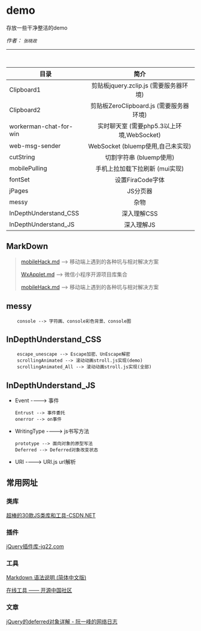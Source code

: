 # demo
存放一些干净整洁的demo

*作者： `张晓政`*

***

<br/>

|   目录                      |     简介      |
| --------------------------- |:-------------:|
| Clipboard1                  | 剪贴板jquery.zclip.js  (需要服务器环境)    |
| Clipboard2                  | 剪贴板ZeroClipboard.js  (需要服务器环境)   |
| workerman-chat-for-win      | 实时聊天室  (需要php5.3以上环境,WebSocket) |
| web-msg-sender              | WebSocket  (bluemp使用,自己未实现)   |
| cutString                   | 切割字符串  (bluemp使用)   |
| mobilePulling               | 手机上拉加载下拉刷新  (mui实现)   |
| fontSet                     | 设置FiraCode字体               |
| jPages                      | JS分页器        |
| messy                       | 杂物           |
| InDepthUnderstand_CSS       | 深入理解CSS    |
| InDepthUnderstand_JS        | 深入理解JS     |

## MarkDown ##
>[mobileHack.md](https://github.com/KyleThanas/demo/blob/master/mobileHack.md#mobilehack) --> 移动端上遇到的各种坑与相对解决方案
>
>[WxApplet.md](https://github.com/KyleThanas/demo/blob/master/WxApplet.md#内容) --> 微信小程序开源项目库集合
>
>[mobileHack.md](https://github.com/KyleThanas/demo/blob/master/mobileHack.md#mobilehack) --> 移动端上遇到的各种坑与相对解决方案

## messy ##
        console --> 字符画、console彩色背景、console图

## InDepthUnderstand_CSS ##
        escape_unescape --> Escape加密、UnEscape解密
        scrollingAnimated --> 滚动动画stroll.js实现(demo)
        scrollingAnimated_All --> 滚动动画stroll.js实现(全部)

## InDepthUnderstand_JS ##
+   Event ----> 事件

        Entrust --> 事件委托
        onerror --> on事件

+   WritingType ----> js书写方法

        prototype --> 面向对象的原型写法
        Deferred --> Deferred对象改变状态

+   URI ----> URI.js url解析


## 常用网址 ##

### 类库 ###
[超棒的30款JS类库和工具-CSDN.NET](http://www.csdn.net/article/2013-07-01/2816068-best-javascript-libraries-and-tools)



### 插件 ###
[jQuery插件库-jq22.com](http://www.jq22.com/)



### 工具 ###
[Markdown 语法说明 (简体中文版)](http://www.appinn.com/markdown/)

[在线工具 —— 开源中国社区](http://tool.oschina.net/)



### 文章 ###
[jQuery的deferred对象详解 - 阮一峰的网络日志](http://www.ruanyifeng.com/blog/2011/08/a_detailed_explanation_of_jquery_deferred_object.html)




